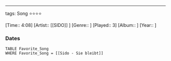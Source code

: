 ---
tags: Song ⭐⭐⭐⭐ 

[Time:: 4:08]
[Artist:: [[SIDO]] ]
[Genre:: ]
[Played:: 3]
[Album:: ]
[Year:: ]
### Dates
````dataview
TABLE Favorite_Song
WHERE Favorite_Song = [[Sido - Sie bleibt]]
````